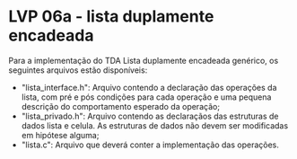 # LVP 06a - lista duplamente encadeada

Para a implementação do TDA Lista duplamente encadeada genérico, os seguintes arquivos estão disponíveis:

- "lista_interface.h": Arquivo contendo a declaração das operações da lista, com pré e pós condições para cada operação e uma pequena descrição do comportamento esperado da operação;
- "lista_privado.h": Arquivo contendo as declaraçãos das estruturas de dados lista e celula. As estruturas de dados não devem ser modificadas em hipótese alguma;
- "lista.c": Arquivo que deverá conter a implementação das operações.